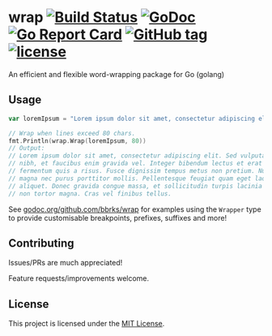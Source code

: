 # wrap [![Build Status](https://travis-ci.org/bbrks/wrap.svg)](https://travis-ci.org/bbrks/wrap) [![GoDoc](https://godoc.org/github.com/bbrks/wrap?status.svg)](https://godoc.org/github.com/bbrks/wrap) [![Go Report Card](https://goreportcard.com/badge/github.com/bbrks/wrap)](https://goreportcard.com/report/github.com/bbrks/wrap) [![GitHub tag](https://img.shields.io/github/tag/bbrks/wrap.svg)](https://github.com/bbrks/wrap/releases) [![license](https://img.shields.io/github/license/bbrks/wrap.svg)](https://github.com/bbrks/wrap/blob/master/LICENSE)

An efficient and flexible word-wrapping package for Go (golang)

## Usage

```go
var loremIpsum = "Lorem ipsum dolor sit amet, consectetur adipiscing elit. Sed vulputate quam nibh, et faucibus enim gravida vel. Integer bibendum lectus et erat semper fermentum quis a risus. Fusce dignissim tempus metus non pretium. Nunc sagittis magna nec purus porttitor mollis. Pellentesque feugiat quam eget laoreet aliquet. Donec gravida congue massa, et sollicitudin turpis lacinia a. Fusce non tortor magna. Cras vel finibus tellus."

// Wrap when lines exceed 80 chars.
fmt.Println(wrap.Wrap(loremIpsum, 80))
// Output:
// Lorem ipsum dolor sit amet, consectetur adipiscing elit. Sed vulputate quam
// nibh, et faucibus enim gravida vel. Integer bibendum lectus et erat semper
// fermentum quis a risus. Fusce dignissim tempus metus non pretium. Nunc sagittis
// magna nec purus porttitor mollis. Pellentesque feugiat quam eget laoreet
// aliquet. Donec gravida congue massa, et sollicitudin turpis lacinia a. Fusce
// non tortor magna. Cras vel finibus tellus.
```

See [godoc.org/github.com/bbrks/wrap](https://godoc.org/github.com/bbrks/wrap) for examples using the `Wrapper` type to provide customisable breakpoints, prefixes, suffixes and more!

## Contributing

Issues/PRs are much appreciated!

Feature requests/improvements welcome.

## License
This project is licensed under the [MIT License](LICENSE.md).
